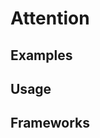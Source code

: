 <script setup>
  import React from './react.md';
  import Vue from './vue.md';
  import Elements from './elements.md';
  import iOS from './ios.md';
</script>

# Attention

<components-status react='released' vue='released' elements='released' ios='released' />

## Examples

<attention-example />

## Usage

<component-design-guidelines :links="[
{ name: 'Warp - Components / Callout', link:'https://www.figma.com/file/nkiRpuVu6XRfvY96BA80H8/Components-overview?type=design&node-id=259-13731&mode=design' },
{ name: 'Warp - Components / Tooltip', link:'https://www.figma.com/file/nkiRpuVu6XRfvY96BA80H8/Components-overview?type=design&node-id=377-23911&mode=design' },
{ name: 'Warp - Components / Popover', link:'https://www.figma.com/file/nkiRpuVu6XRfvY96BA80H8/Components-overview?type=design&node-id=374-22825&mode=design' },
]" />
<component-questions />

## Frameworks

<tabs-content>
  <template #react>
    <react />
  </template>
  <template #vue>
    <vue />
  </template>
  <template #elements>
    <elements />
  </template>
    <template #iOS>
    <iOS />
  </template>
</tabs-content>
